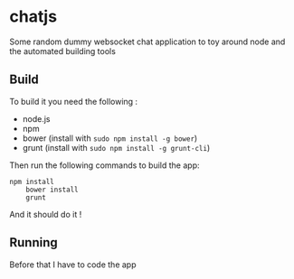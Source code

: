 # chatjs
Some random dummy websocket chat application to toy around node and the automated building tools

## Build
To build it you need the following :
 * node.js
 * npm
 * bower (install with `sudo npm install -g bower`)
 * grunt (install with `sudo npm install -g grunt-cli`)

Then run the following commands to build the app:

    npm install
		bower install
		grunt

And it should do it !

## Running
Before that I have to code the app
